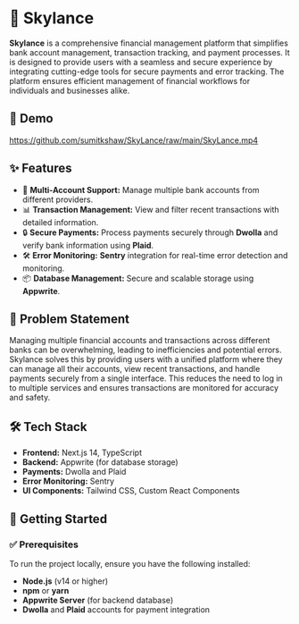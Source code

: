 # 🚀 Skylance

**Skylance** is a comprehensive financial management platform that simplifies bank account management, transaction tracking, and payment processes. It is designed to provide users with a seamless and secure experience by integrating cutting-edge tools for secure payments and error tracking. The platform ensures efficient management of financial workflows for individuals and businesses alike.

## 🎯 Demo

https://github.com/sumitkshaw/SkyLance/raw/main/SkyLance.mp4


## ✨ Features

- 🔢 **Multi-Account Support:** Manage multiple bank accounts from different providers.
- 📊 **Transaction Management:** View and filter recent transactions with detailed information.
- 🔒 **Secure Payments:** Process payments securely through **Dwolla** and verify bank information using **Plaid**.
- 🛠️ **Error Monitoring:** **Sentry** integration for real-time error detection and monitoring.
- 📦 **Database Management:** Secure and scalable storage using **Appwrite**.

## 🧐 Problem Statement

Managing multiple financial accounts and transactions across different banks can be overwhelming, leading to inefficiencies and potential errors. Skylance solves this by providing users with a unified platform where they can manage all their accounts, view recent transactions, and handle payments securely from a single interface. This reduces the need to log in to multiple services and ensures transactions are monitored for accuracy and safety.

## 🛠️ Tech Stack

- **Frontend:** Next.js 14, TypeScript
- **Backend:** Appwrite (for database storage)
- **Payments:** Dwolla and Plaid
- **Error Monitoring:** Sentry
- **UI Components:** Tailwind CSS, Custom React Components

## 🚩 Getting Started

### ✅ Prerequisites

To run the project locally, ensure you have the following installed:

- **Node.js** (v14 or higher)
- **npm** or **yarn**
- **Appwrite Server** (for backend database)
- **Dwolla** and **Plaid** accounts for payment integration
